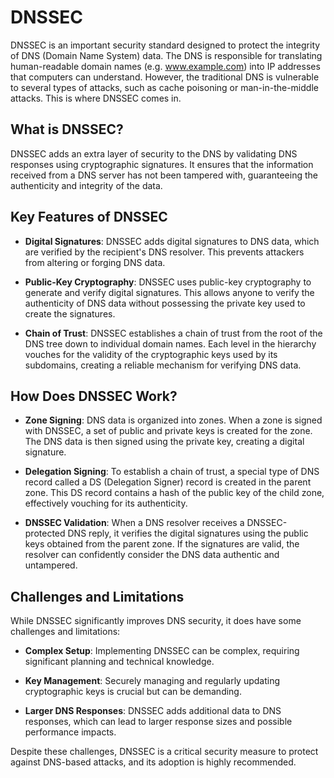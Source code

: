 # DNSSEC

DNSSEC is an important security standard designed to protect the integrity of DNS (Domain Name System) data. The DNS is responsible for translating human-readable domain names (e.g. www.example.com) into IP addresses that computers can understand. However, the traditional DNS is vulnerable to several types of attacks, such as cache poisoning or man-in-the-middle attacks. This is where DNSSEC comes in.

## What is DNSSEC?

DNSSEC adds an extra layer of security to the DNS by validating DNS responses using cryptographic signatures. It ensures that the information received from a DNS server has not been tampered with, guaranteeing the authenticity and integrity of the data.

## Key Features of DNSSEC

- **Digital Signatures**: DNSSEC adds digital signatures to DNS data, which are verified by the recipient's DNS resolver. This prevents attackers from altering or forging DNS data.

- **Public-Key Cryptography**: DNSSEC uses public-key cryptography to generate and verify digital signatures. This allows anyone to verify the authenticity of DNS data without possessing the private key used to create the signatures.

- **Chain of Trust**: DNSSEC establishes a chain of trust from the root of the DNS tree down to individual domain names. Each level in the hierarchy vouches for the validity of the cryptographic keys used by its subdomains, creating a reliable mechanism for verifying DNS data.

## How Does DNSSEC Work?

- **Zone Signing**: DNS data is organized into zones. When a zone is signed with DNSSEC, a set of public and private keys is created for the zone. The DNS data is then signed using the private key, creating a digital signature.

- **Delegation Signing**: To establish a chain of trust, a special type of DNS record called a DS (Delegation Signer) record is created in the parent zone. This DS record contains a hash of the public key of the child zone, effectively vouching for its authenticity.

- **DNSSEC Validation**: When a DNS resolver receives a DNSSEC-protected DNS reply, it verifies the digital signatures using the public keys obtained from the parent zone. If the signatures are valid, the resolver can confidently consider the DNS data authentic and untampered.

## Challenges and Limitations

While DNSSEC significantly improves DNS security, it does have some challenges and limitations:

- **Complex Setup**: Implementing DNSSEC can be complex, requiring significant planning and technical knowledge.

- **Key Management**: Securely managing and regularly updating cryptographic keys is crucial but can be demanding.

- **Larger DNS Responses**: DNSSEC adds additional data to DNS responses, which can lead to larger response sizes and possible performance impacts.

Despite these challenges, DNSSEC is a critical security measure to protect against DNS-based attacks, and its adoption is highly recommended.